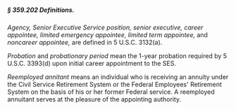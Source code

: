 ##### § 359.202 Definitions. #####

*Agency, Senior Executive Service position, senior executive, career appointee, limited emergency appointee, limited term appointee,* and *noncareer appointee,* are defined in 5 U.S.C. 3132(a).

*Probation* and *probationary period* mean the 1-year probation required by 5 U.S.C. 3393(d) upon initial career appointment to the SES.

*Reemployed annitant* means an individual who is receiving an annuity under the Civil Service Retirement System or the Federal Employees' Retirement System on the basis of his or her former Federal service. A reemployed annuitant serves at the pleasure of the appointing authority.